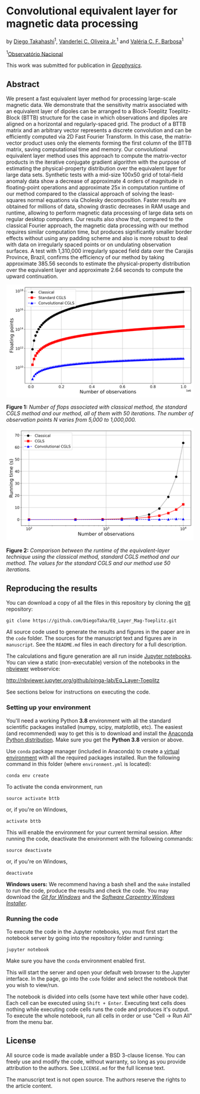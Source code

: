 # Convolutional equivalent layer for magnetic data processing

by
[Diego Takahashi](http://www.pinga-lab.org/people/tomazella.html)<sup>1</sup>,
[Vanderlei C. Oliveira Jr.](http://www.pinga-lab.org/people/oliveira-jr.html)<sup>1</sup> and
[Valéria C. F. Barbosa](http://www.pinga-lab.org/people/oliveira-jr.html)<sup>1</sup>

<sup>1</sup>[Observatório Nacional](http://www.on.br/index.php/pt-br/)

This work was submitted for publication in
[*Geophysics*](https://seg.org/Publications/Journals/Geophysics).


## Abstract

We present a fast equivalent layer method for processing large-scale magnetic data. 
We demonstrate that the sensitivity matrix associated with an equivalent layer
of dipoles can be arranged to a Block-Toeplitz Toeplitz-Block (BTTB) structure for the 
case in which observations and dipoles are aligned on a 
horizontal and regularly-spaced grid.
The product of a BTTB matrix and an arbitrary vector represents a discrete 
convolution and can be efficiently computed via 2D Fast Fourier Transform.
In this case, the matrix-vector product uses only the elements forming the first column
of the BTTB matrix, saving computational time and memory. 
Our convolutional equivalent layer method uses this approach to compute 
the matrix-vector products in the iterative conjugate gradient algorithm with the purpose 
of estimating the physical-property distribution over the equivalent layer for 
large data sets.
Synthetic tests with a mid-size 100x50 grid of total-field anomaly data
show a decrease of approximate 4 orders of magnitude in floating-point operations and approximate 25x 
in computation runtime of our method compared to the classical approach of solving
the least-squares normal equations via Cholesky decomposition. 
Faster results are obtained for millions of data, showing drastic decreases in RAM usage
and runtime, allowing to perform magnetic data processing of large data sets on regular 
desktop computers. 
Our results also show that, compared to the classical Fourier approach, the magnetic
data processing with our method requires similar computation time, but produces significantly 
smaller border effects without using any padding scheme and also is more robust to 
deal with data on irregularly spaced points or on undulating observation surfaces.
A test with 1,310,000 irregularly spaced field data over the Carajás Province, Brazil, 
confirms the efficiency of our method by taking approximate 385.56 seconds to estimate the physical-property
distribution over the equivalent layer and approximate 2.64 seconds to compute the upward 
continuation.

![](manuscript/Fig/flops_mag.png)

**Figure 1:** *Number of flops associated with classical method, 
the standard CGLS method and our method, all of them with 50 iterations. 
The number of observation points N varies from 5,000 to 1,000,000.*


![](manuscript/Fig/time_comparison_mag.png)

**Figure 2:** *Comparison between the runtime of the equivalent-layer technique using the classical method, 
standard CGLS method and our method. The values for the standard CGLS and our method use 50 iterations.*


## Reproducing the results

You can download a copy of all the files in this repository by cloning the
[git](https://git-scm.com/) repository:

    git clone https://github.com/DiegoTaka/EQ_Layer_Mag-Toeplitz.git


All source code used to generate the results and figures in the paper are in
the `code` folder. The sources for the manuscript text and figures are in `manuscript`.
See the `README.md` files in each directory for a full description.

The calculations and figure generation are all run inside
[Jupyter notebooks](http://jupyter.org/).
You can view a static (non-executable) version of the notebooks in the
[nbviewer](https://nbviewer.jupyter.org/) webservice:

http://nbviewer.jupyter.org/github/pinga-lab/Eq_Layer-Toeplitz

See sections below for instructions on executing the code.


### Setting up your environment

You'll need a working Python **3.8** environment with all the standard
scientific packages installed (numpy, scipy, matplotlib, etc).  The easiest
(and recommended) way to get this is to download and install the
[Anaconda Python distribution](http://continuum.io/downloads#all).
Make sure you get the **Python 3.8** version or above.

Use `conda` package manager (included in Anaconda) to create a
[virtual environment](https://conda.io/docs/using/envs.html) with
all the required packages installed.
Run the following command in this folder (where `environment.yml`
is located):

    conda env create

To activate the conda environment, run

    source activate bttb

or, if you're on Windows,

    activate bttb

This will enable the environment for your current terminal session.
After running the code, deactivate the environment with the following
commands:

    source deactivate

or, if you're on Windows,

    deactivate


**Windows users:** We recommend having a bash shell and the `make` installed
to run the code, produce the results and check the code. You may download the
[*Git for Windows*](https://git-for-windows.github.io/) and the
[*Software Carpentry Windows Installer*](https://github.com/swcarpentry/windows-installer/releases).


### Running the code

To execute the code in the Jupyter notebooks, you must first start the
notebook server by going into the repository folder and running:

    jupyter notebook

Make sure you have the `conda` environment enabled first.

This will start the server and open your default web browser to the Jupyter
interface. In the page, go into the `code` folder and select the
notebook that you wish to view/run.

The notebook is divided into cells (some have text while other have code).
Each cell can be executed using `Shift + Enter`.
Executing text cells does nothing while executing code cells runs the code
and produces it's output.
To execute the whole notebook, run all cells in order or use "Cell -> Run All"
from the menu bar.

## License

All source code is made available under a BSD 3-clause license.  You can freely
use and modify the code, without warranty, so long as you provide attribution
to the authors.  See `LICENSE.md` for the full license text.

The manuscript text is not open source. The authors reserve the rights to the
article content.